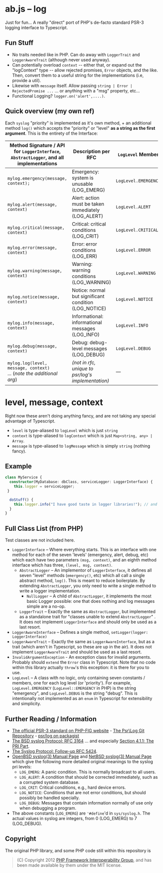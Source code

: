 # ab.js – log

Just for fun... A really "direct" port of PHP's de-facto standard PSR-3 logging interface to Typescript.

## Fun Stuff

 - No traits needed like in PHP.  Can do away with `LoggerTrait` and `LoggerAwareTrait` (although never used anyway).
 - Can potentially overload `context` -- either that, or expand out the "logContext" type -- allow rejected promises, 
 `Error` objects, and the like.  Then, convert them to a useful string for the implementations (i.e, provide a util).
 - Likewise with `message` itself.  Allow passing `string | Error | RejectedPromise ...` ... or anything with a "msg" property, etc...
 - Functional Logging? `logger.on('alert',....)`.

## Quick overview (my own ref)

Each `syslog` "priority" is implemented as it's own method, + an additional method `log()` which accepts the "priority" or "level" **as a string as the first argument**.  This is the entirety of the Interface:

| Method Signature / API for `LoggerInterface`, `AbstractLogger`, and all implementations | Description per RFC                                   | `LogLevel` Member    |
| ------------------------------------------------------------ | ----------------------------------------------------- | -------------------- |
| `mylog.emergency(message, context);`                      | Emergency: system is unusable (LOG_EMERG)             | `LogLevel.EMERGENCY` |
| `mylog.alert(message, context)`                           | Alert: action must be taken immediately (LOG_ALERT)   | `LogLevel.ALERT`     |
| `mylog.critical(message, context)`                        | Critical: critical conditions (LOG_CRIT)              | `LogLevel.CRITICAL`  |
| `mylog.error(message, context)`                           | Error: error conditions (LOG_ERR)                     | `LogLevel.ERROR`     |
| `mylog.warning(message, context)`                         | Warning: warning conditions (LOG_WARNING)             | `LogLevel.WARNING`   |
| `mylog.notice(message, context)`                          | Notice: normal but significant condition (LOG_NOTICE) | `LogLevel.NOTICE`    |
| `mylog.info(message, context)`                            | Informational: informational messages (LOG_INFO)      | `LogLevel.INFO`      |
| `mylog.debug(message, context)`                           | Debug: debug-level messages (LOG_DEBUG)               | `LogLevel.DEBUG`     |
| `mylog.log(level, message, context)` <br /> ... (*note the additional arg*) | *(not in rfc, unique to psr/log's implementation)*    | —                    |

# level, message, context

Right now these aren't doing anything fancy, and are not taking any special advantage of Typescript.

 - `level` is type-aliased to `logLevel` which is just `string`  
 - `context` is type-aliased to `logContext` which is just `Map<string, any> | Array`.
 - `message` is type-aliased to `logMessage` which is simply `string` (nothing fancy).

## Example

```typescript
class MyService {
  constructor(MyDatabase: dbClass, serviceLogger: LoggerInterface) {   
    this.logger = serviceLogger;
 }

  doStuff() { 
    this.logger.info("I have good taste in logger libraries!"); // and that's it!
  }
}
```

## Full Class List (from PHP)

Test classes are not included here.

- `LoggerInterface` – Where everything starts.  This is an interface with one method for each of the seven 'levels' (emergency, alert, debug, etc) which each have two parameters `(msg, context)`, and an eighth method interface which has three, `(level, msg, context)`. 
  - `AbstractLogger` – An implementor of `LoggerInterface`, it defines all seven "level" methods (`emergency()`, etc) which all call a single abstract method, `log()`.  This is meant to reduce boilerplate.  By extending `AbstractLogger`, you only need to write a single method to write a logger implementation.
    - `NullLogger` – A child of `AbstractLogger`, it implements the most basic Logger possible: one that does nothing and log messages simple are a no-op.
  - `LoggerTrait` – Exactly the same as `AbstractLogger`, but implemented as a standalone trait for "classes unable to extend `AbstractLogger`" .  It does not implement `LoggerInterface` and should only be used as a last resort.
- `LoggerAwareInterface` – Defines a single method, `setLogger(logger: LoggerInterface)`
- `LoggerAwareTrait` – Exactly the same as `LoggerAwareInterface`, but as a trait (which aren't in Typescript, so these are up in the air).  It does not implement `LoggerAwareTrait` and should be used as a last resort.
- `InvalidArgumentException` - An exception class for invalid arguments.  Probably should `extend` the `Error` class in Typescript.  Note that no code within this library actually `throw`'s this exception: it is there for you to use.
- `LogLevel` – A class with no logic, only containing seven constants / members, one for each log level (or 'priority').  For example, `LogLevel.EMERGENCY` (`LogLevel::EMERGENCY` in PHP) is the string "emergency", and `LogLevel.DEBUG` is the string "debug".  This is intentionally not implemented as an `enum` in Typescript for extensibility and simplicity.

## Further Reading / Information

- [The official PSR-3 standard on PHP-FIG website](https://www.php-fig.org/psr/psr-3/) - [The Psr\Log Git Repository](https://github.com/php-fig/log) - [psr/log on packagist](https://packagist.org/packages/psr/log)
- [The BSD syslog Protocol: RFC 3164](https://tools.ietf.org/html/rfc3164) … and especially [Section 4.1.1: The PRI Part](https://tools.ietf.org/html/rfc3164#section-4.1.1).
- [The Syslog Protocol: Follow-up RFC 5424](https://tools.ietf.org/html/rfc5424).
- [OpenBSD syslog(3) Manual Page](https://man.openbsd.org/man3/syslog.3) and [NetBSD syslog(3) Manual Page](https://netbsd.gw.com/cgi-bin/man-cgi?syslog+3+NetBSD-current) which give the following more detailed original meanings to the syslog pri levels:
  - `LOG_EMERG`:  A panic condition.  This is normally broadcast to all users.
  - `LOG_ALERT`: A condition that should be corrected immediately, such as a corrupted system database.
  - `LOG_CRIT`: Critical conditions, e.g., hard device errors.
  - `LOG_NOTICE`: Conditions that are not error conditions, but should possibly be handled specially.
  - `LOG_DEBUG`: Messages that contain information normally of use only when debugging a program.
- The above constants (`LOG_EMERG`) are `'#define`'d in `sys/syslog.h`.  The actual values in syslog are integers, from 0 (LOG_EMERG) to 7 (LOG_DEBUG). 

## Copyright

The original PHP library, and some PHP code still within this repository is
> (C) Copyright 2012 [PHP Framework Interoperability Group](https://php-fig.org), and has been made available by them under the MIT license.
